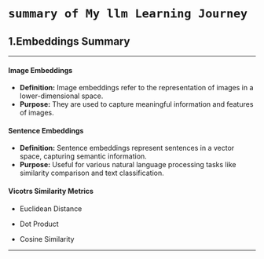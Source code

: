 #                   `summary of My llm Learning Journey` 


## 1.Embeddings Summary
---
#### Image Embeddings
- **Definition:** Image embeddings refer to the representation of images in a lower-dimensional space.
- **Purpose:** They are used to capture meaningful information and features of images.

#### Sentence Embeddings
- **Definition:** Sentence embeddings represent sentences in a vector space, capturing semantic information.
- **Purpose:** Useful for various natural language processing tasks like similarity comparison and text classification.

#### Vicotrs Similarity Metrics

- Euclidean Distance

- Dot Product

- Cosine Similarity
---
